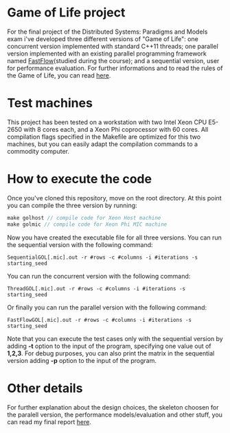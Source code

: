 # Game of Life project

For the final project of the Distributed Systems: Paradigms and Models exam i've developed three different versions of "Game of Life": one concurrent version implemented with standard C++11 threads; one parallel version implemented with an existing parallel programming framework named [FastFlow](http://calvados.di.unipi.it/)(studied during the course); and a sequential version, user for performance evaluation.
For further informations and to read the rules of the Game of Life, you can read [here](https://en.wikipedia.org/wiki/Conway’s_Game_of_Life).

# Test machines

This project has been tested on a workstation with two Intel Xeon CPU E5-2650 with 8 cores each, and a Xeon Phi coprocessor with 60 cores. All compilation flags specified in the Makefile are optimized for this two machines, but you can easily adapt the compilation commands to a commodity computer.

# How to execute the code

Once you've cloned this repository, move on the root directory. At this point you can compile the three version by running:
```c++
make golhost // compile code for Xeon Host machine
make golmic // compile code for Xeon Phi MIC machine
```
Now you have created the executable file for all three versions. You can run the sequential version with the following command:
```
SequentialGOL[.mic].out -r #rows -c #columns -i #iterations -s starting_seed
```
You can run the concurrent version with the following command:
```
ThreadGOL[.mic].out -r #rows -c #columns -i #iterations -s starting_seed
```
Or finally you can run the parallel version with the following command:
```
FastFlowGOL[.mic].out -r #rows -c #columns -i #iterations -s starting_seed
```
Note that you can execute the test cases only with the sequential version by adding <b>-t</b> option to the input of the program, specifying one value out of <b>1,2,3</b>. For debug purposes, you can also print the matrix in the sequential version adding <b>-p</b> option to the input of the program.

# Other details

For further explanation about the design choices, the skeleton choosen for the paralell version, the performance models/evaluation and other stuff, you can read my final report [here](https://github.com/andrea-tesei/Game-of-Life-project/blob/master/report_tesei.pdf).
